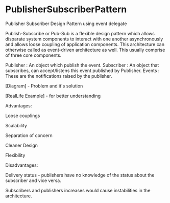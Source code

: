 # PublisherSubscriberPattern
Publisher Subscriber Design Pattern using event delegate

Publish-Subscribe or Pub-Sub is a flexible design pattern which allows disparate system components to interact with one another asynchronously and allows loose coupling of application components. This architecture can otherwise called as event-driven architecture as well. This usually comprise of three core components.

Publisher : An object which publish the event.
Subscriber : An object that subscribes, can accept/listens this event published by Publisher.
Events : These are the notifications raised by the publisher.

[Diagram] - Problem and it's solution

[RealLife Example] - for better understanding

Advantages:

Loose couplings

Scalability

Separation of concern

Cleaner Design

Flexibility

Disadvantages:

Delivery status - publishers have no knowledge of the status about the subscriber and vice versa.

Subscribers and publishers increases would cause instabilities in the architecture.
